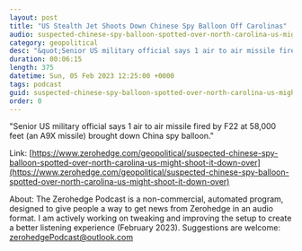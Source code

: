 ```yaml
---
layout: post
title: "US Stealth Jet Shoots Down Chinese Spy Balloon Off Carolinas"
audio: suspected-chinese-spy-balloon-spotted-over-north-carolina-us-might-shoot-it-down-over-10
category: geopolitical
desc: "&quot;Senior US military official says 1 air to air missile fired by F22 at 58,000 feet (an A9X missile) brought down China spy balloon.&quot; "
duration: 00:06:15
length: 375
datetime: Sun, 05 Feb 2023 12:25:00 +0000
tags: podcast
guid: suspected-chinese-spy-balloon-spotted-over-north-carolina-us-might-shoot-it-down-over-0
order: 0
---
```

&quot;Senior US military official says 1 air to air missile fired by F22 at 58,000 feet (an A9X missile) brought down China spy balloon.&quot; 

Link: [https://www.zerohedge.com/geopolitical/suspected-chinese-spy-balloon-spotted-over-north-carolina-us-might-shoot-it-down-over](https://www.zerohedge.com/geopolitical/suspected-chinese-spy-balloon-spotted-over-north-carolina-us-might-shoot-it-down-over)

About: The Zerohedge Podcast is a non-commercial, automated program, designed to give people a way to get news from Zerohedge in an audio format.  I am actively working on tweaking and improving the setup to create a better listening experience (February 2023).  Suggestions are welcome: [zerohedgePodcast@outlook.com](mailto:zerohedgePodcast@outlook.com)